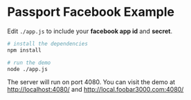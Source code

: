 Passport Facebook Example
=========================

Edit `./app.js` to include your **facebook app id** and **secret**.

```bash
# install the dependencies
npm install

# run the demo
node ./app.js
```

The server will run on port 4080.
You can visit the demo at <http://localhost:4080/> and <http://local.foobar3000.com:4080/>
